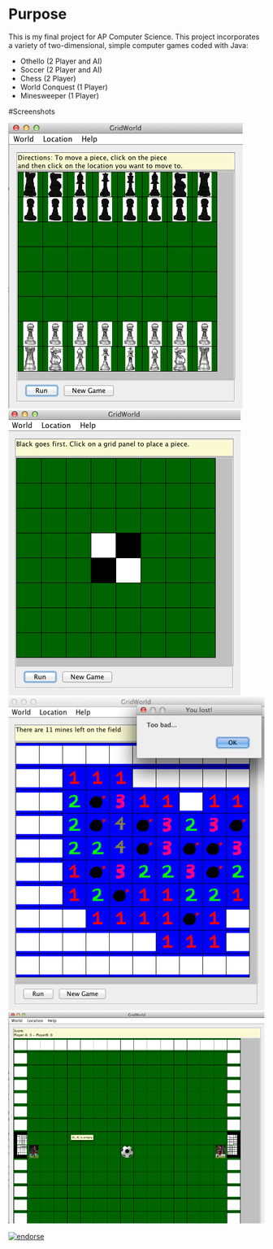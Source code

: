 # Purpose
This is my final project for AP Computer Science. This project incorporates a variety of two-dimensional, simple computer games coded with Java:
- Othello (2 Player and AI)
- Soccer (2 Player and AI)
- Chess (2 Player)
- World Conquest (1 Player)
- Minesweeper (1 Player)

#Screenshots

![ScreenShot](https://raw.githubusercontent.com/sameetandpotatoes/Minigame-Bundle/master/Screenshots/Chess.png)
![ScreenShot](https://raw.githubusercontent.com/sameetandpotatoes/Minigame-Bundle/master/Screenshots/Othello.png)
![ScreenShot](https://raw.githubusercontent.com/sameetandpotatoes/Minigame-Bundle/master/Screenshots/Mine.png)
![ScreenShot](https://raw.githubusercontent.com/sameetandpotatoes/Minigame-Bundle/master/Screenshots/Soccer.png)

[![endorse](https://api.coderwall.com/sameetandpotatoes/endorsecount.png)](https://coderwall.com/sameetandpotatoes)

